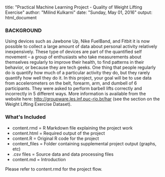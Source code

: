 title: "Practical Machine Learning Project - Quality of Weight Lifting Exercise"
author: "Milind Kulkarni"
date: "Sunday, May 01, 2016"
output: html_document

### BACKGROUND
Using devices such as Jawbone Up, Nike FuelBand, and Fitbit it is now possible to collect a large amount of data about personal activity relatively inexpensively. These type of devices are part of the quantified self movement – a group of enthusiasts who take measurements about themselves regularly to improve their health, to find patterns in their behavior, or because they are tech geeks. One thing that people regularly do is quantify how much of a particular activity they do, but they rarely quantify how well they do it. In this project, your goal will be to use data from accelerometers on the belt, forearm, arm, and dumbell of 6 participants. They were asked to perform barbell lifts correctly and incorrectly in 5 different ways. More information is available from the website here: http://groupware.les.inf.puc-rio.br/har (see the section on the Weight Lifting Exercise Dataset).

### What's Included

* content.rmd = R Markdown file explaining the project work
* content.html = Required output of the project
* content.R = Original R code for the project
* content_files = Folder containing supplemental project output (graphs, etc)
* .csv files = Source data and data processing files
* content.md = Introduction

Please refer to content.rmd for the project flow.